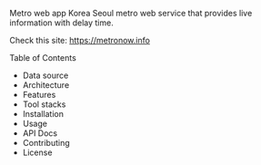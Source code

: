 Metro web app
Korea Seoul metro web service that provides live information with delay time.

Check this site:
https://metronow.info

Table of Contents
- Data source
- Architecture
- Features
- Tool stacks
- Installation
- Usage
- API Docs
- Contributing
- License




